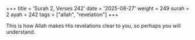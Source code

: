 +++
title = 'Surah 2, Verses 242'
date = '2025-08-27'
weight = 249
surah = 2
ayah = 242
tags = ["allah", "revelation"]
+++

This is how Allah makes His revelations clear to you, so perhaps you will understand.